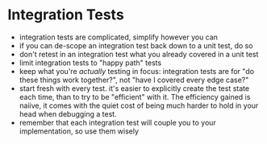 # Integration Tests

- integration tests are complicated, simplify however you can
- if you can de-scope an integration test back down to a unit test, do so
- don't retest in an integration test what you already covered in a unit test
- limit integration tests to "happy path" tests
- keep what you're *actually* testing in focus: integration tests are for "do these things work together?", not "have I covered every edge case?"
- start fresh with every test. it's easier to explicitly create the test state each time, than to try to be "efficient" with it. The efficiency gained is naiive, it comes with the quiet cost of being much harder to hold in your head when debugging a test.
- remember that each integration test will couple you to your implementation, so use them wisely